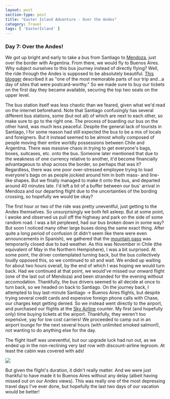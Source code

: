 ```yaml
---
layout: post
section-type: post
title: "Easter Island Adventure - Over the Andes"
category: Travel
tags: [ 'EasterIsland' ]
---
```


### Day 7: Over the Andes!

We got up bright and early to take a bus from Santiago to 
[Mendoza](https://en.wikipedia.org/wiki/Mendoza,_Argentina), just over the border
with Argentina. From there, we would fly to Buenos Aires. Why subject ourselves to
this bus journey instead of directly flying? Well, the ride through the Andes
is supposed to be absolutely beautiful.
[This blogger](http://weekendblitz.com/bus-ride-andes-santiago-mendoza/)
described it as "one of the most memorable parts of our trip and...a day of sites that were postcard-worthy."
So we made sure to buy our tickets on the first day they became available,
securing the top two seats on the upper level.

The bus station itself was less chaotic than we feared, given what we'd
read on the internet beforehand. Note that Santiago confusingly has several
different bus stations, some (but not all) of which are next to each other, so
make sure to go to the right one. The process of boarding our bus on the other hand,
was much less peaceful. Despite the general lack of tourists in Santiago, I for some
reason had still expected the bus to be a mix of locals and foreigners. But it
instead seemed to be almost wholly composed of people moving their entire
worldly possessions between Chile and Argentina. There was massive chaos in trying
to get everyone's bags, boxes, suitcases, etc. onto the bus. Someone later
mentioned that due to the weakness of one currency relative to another, it'd become
financially advantageous to shop across the border, so perhaps that was it?
Regardless, there was one poor over-stressed employee trying to load everyone's bags
on as people jockied around him in both mass- and line-like shapes.
But we finally managed to make it onto the bus, and departed around 40
minutes late. I'd left a bit of a buffer between our bus' arrival in Mendoza and
our departing flight due to the uncertainties of the bording crossing, so hopefully
we would be okay?

The first hour or two of the ride was pretty uneventful, just getting to the Andes themselves.
So unsurprisingly we both fell asleep. 
But at some point, I awoke and observed us pull off the highway and park on the
side of some random road. I was a bit perplexed, had our bus broken down in some way?
But soon I noticed many other large buses doing the same exact thing. After quite a long
period of confusion (it didn't seem like there were even announcements in Spanish), we
gathered that the
[mountain pass](https://en.wikipedia.org/wiki/Paso_Internacional_Los_Libertadores)
was temporarily closed due to bad weather. As this was November in Chile (the equivalent of
May in the Northern Hempishere), I was a bit surprised. At some point, the driver contemplated
turning back, but the bus collectively loudly opposed this, so we continued to sit and wait.
We ended up waiting for about two hours overall, by the end of which I was hoping we would turn
back. Had we continued at that point, we would've missed our onward flight (one of the last out
of Mendoza) and been stranded for the evening without accomodation. 
Thankfully, the bus drivers seemed to all decide
at once to turn back, so we headed on back to Santiago. On the journey back, I attempted
to buy last-minute Santiago -> Buenos Aires flights, but despite trying several credit cards and
expensive foreign phone calls with Chase, our charges kept getting denied. So we instead
went directly to the airport, and purchased our flights at the
[Sky Airline](https://en.wikipedia.org/wiki/Sky_Airline)
counter. My first (and hopefully only) time buying tickets at the airport. 
Thankfully, they weren't too expensive, yay for low cost carriers! We proceeded
to camp out in an airport lounge for the next several hours (with unlimited smoked salmon!), 
not wanting to do anything else for the day.

The flight itself was uneventful, but our upgrade luck had run out, as we ended up in the
non-reclining very last row with discount-airline legroom. At least the cabin was covered
with ads!

![](https://lh3.googleusercontent.com/hq7yorJNgqu-AzEhP4xQ55PRNXVPjfjCNiG5RnJvQA5C1CPJoCqk3jmV83zwFVrBAllI-cnAnfsrkcixNUH32-6zbmJRAuFXMIX1xQFUzlu_nF6h0JROh5UK_k0hXP2lUMLSbTwlNQ)

But given the flight's duration, it didn't really matter. And we were just thankful to have
made it to Buenos Aires without any delay (albeit having missed out on our Andes views).
This was really one of the most depressing travel days I've ever done, but hopefully
the last two days of our vacation would be better!
